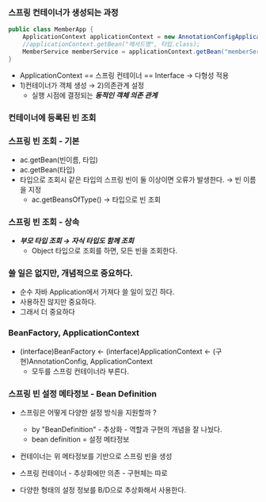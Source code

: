 ### 스프링 컨테이너가 생성되는 과정
```java
public class MemberApp {
    ApplicationContext applicationContext = new AnnotationConfigApplicationContext(AppConfig.class);
    //applicationContext.getBean("메서드명", 타입.class);
    MemberService memberService = applicationContext.getBean("memberService", MemberService.class);
}
```
- ApplicationContext == 스프링 컨테이너 == Interface → 다형성 적용
- 1)컨테이너가 객체 생성 → 2)의존관계 설정
    - 실행 시점에 결정되는 ***동적인 객체 의존 관계***
    
### 컨테이너에 등록된 빈 조회
  
### 스프링 빈 조회 - 기본
- ac.getBean(빈이름, 타입)
- ac.getBean(타입)
- 타입으로 조회시 같은 타입의 스프링 빈이 둘 이상이면 오류가 발생한다. → 빈 이름을 지정
  - ac.getBeansOfType() → 타입으로 빈 조회
  
### 스프링 빈 조회 - 상속
- ***부모 타입 조회 → 자식 타입도 함께 조회***
  - Object 타입으로 조회를 하면, 모든 빈을 조회한다.
  

### 쓸 일은 없지만, 개념적으로 중요하다.
- 순수 자바 Application에서 가져다 쓸 일이 있긴 하다.
- 사용하진 않지만 중요하다. 
- 그래서 더 중요하다


### BeanFactory, ApplicationContext
- (interface)BeanFactory ← (interface)ApplicationContext ← (구현)AnnotationConfig, ApplicationContext
  - 모두를 스프링 컨테이너라 부른다.
  
### 스프링 빈 설정 메타정보 - Bean Definition
- 스프링은 어떻게 다양한 설정 방식을 지원할까 ?
  - by "BeanDefinition" - 추상화 - 역할과 구현의 개념을 잘 나눴다.
  - bean definition = 설정 메타정보
  
- 컨테이너는 위 메타정보를 기반으로 스프링 빈을 생성
- 스프링 컨테이너 - 추상화에만 의존 - 구현체는 따로
- 다양한 형태의 설정 정보를 B/D으로 추상화해서 사용한다.